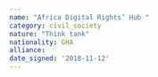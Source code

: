 ```yaml
---
name: "Africa Digital Rights’ Hub "
category: civil_society
nature: "Think tank"
nationality: GHA
alliance: 
date_signed: '2018-11-12'
---
```

    